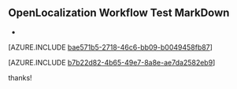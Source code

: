 ## OpenLocalization Workflow Test MarkDown
* 

[AZURE.INCLUDE [bae571b5-2718-46c6-bb09-b0049458fb87](calleeMd1.md)]



[AZURE.INCLUDE [b7b22d82-4b65-49e7-8a8e-ae7da2582eb9](calleeMd2.md)]

 
thanks!